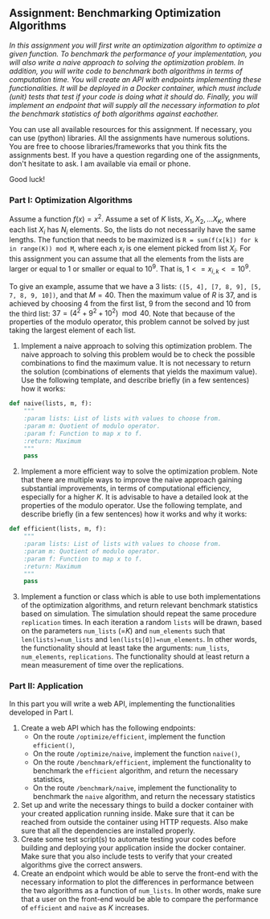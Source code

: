 ## Assignment: Benchmarking Optimization Algorithms
_In this assignment you will first write an optimization algorithm to optimize a given function. To benchmark the performance of your implementation, you will also write a naive approach to solving the optimization problem. In addition, you will write code to benchmark both algorithms in terms of computation time. You will create an API with endpoints implementing these functionalities. It will be deployed in a Docker container, which must include (unit) tests that test if your code is doing what it should do. Finally, you will implement an endpoint that will supply all the necessary information to plot the benchmark statistics of both algorithms against eachother._

You can use all available resources for this assignment. If necessary, you can use (python) libraries. All the assignments have numerous solutions. You are free to choose libraries/frameworks that you think fits the assignments best. If you have a question regarding one of the assignments, don't hesitate to ask. I am available via email or phone.

Good luck!

### Part I: Optimization Algorithms
Assume a function $f(x)=x^2$. Assume a set of $K$ lists, $X_{1},X_{2},...X_{K}$, where each list $X_{i}$ has $N_{i}$ elements. So, the lists do not necessarily have the same lengths. The function that needs to be maximized is `R = sum(f(x[k]) for k in range(K)) mod M`, where each $x_{i}$ is one element picked from list $X_{i}$. For this assignment you can assume that all the elements from the lists are larger or equal to $1$ or smaller or equal to $10^9$. That is, $1 <= x_{i,k} <= 10^9$.

To give an example, assume that we have a 3 lists: `([5, 4], [7, 8, 9], [5, 7, 8, 9, 10])`, and that $M=40$. Then the maximum value of $R$ is 37, and is achieved by choosing 4 from the first list, 9 from the second and 10 from the third list: $37=(4^2+9^2+10^2)\mod 40$. Note that because of the properties of the modulo operator, this problem cannot be solved by just taking the largest element of each list.

1. Implement a naive approach to solving this optimization problem. The naive approach to solving this problem would be to check the possible combinations to find the maximum value. It is not necessary to return the solution (combinations of elements that yields the maximum value). Use the following template, and describe briefly (in a few sentences) how it works:
```python
def naive(lists, m, f):
    """
    :param lists: List of lists with values to choose from.
    :param m: Quotient of modulo operator.
    :param f: Function to map x to f.
    :return: Maximum
    """
    pass
```
2. Implement a more efficient way to solve the optimization problem. Note that there are multiple ways to improve the naive approach gaining substantial improvements, in terms of computational efficiency, especially for a higher $`K`$. It is advisable to have a detailed look at the properties of the modulo operator. Use the following template, and describe briefly (in a few sentences) how it works and why it works:
```python
def efficient(lists, m, f):
    """
    :param lists: List of lists with values to choose from.
    :param m: Quotient of modulo operator.
    :param f: Function to map x to f.
    :return: Maximum
    """
    pass
```
3. Implement a function or class which is able to use both implementations of the optimization algorithms, and return relevant benchmark statistics based on simulation. The simulation should repeat the same procedure `replication` times. In each iteration a random `lists` will be drawn, based on the parameters `num_lists` (=$`K`$) and `num_elements` such that `len(lists)=num_lists` and `len(lists[0])=num_elements`. In other words, the functionality should at least take the arguments: `num_lists`, `num_elements`, `replications`. The functionality should at least return a mean measurement of time over the replications.

### Part II: Application
In this part you will write a web API, implementing the functionalities developed in Part I.

1. Create a web API which has the following endpoints:
    - On the route `/optimize/efficient`, implement the function `efficient()`,
    - On the route `/optimize/naive`, implement the function `naive()`,
    - On the route `/benchmark/efficient`, implement the functionality to benchmark the `efficient` algorithm, and return the necessary statistics,
    - On the route `/benchmark/naive`, implement the functionality to benchmark the `naive` algorithm, and return the necessary statistics
2. Set up and write the necessary things to build a docker container with your created application running inside. Make sure that it can be reached from outside the container using HTTP requests. Also make sure that all the dependencies are installed properly.
3. Create some test script(s) to automate testing your codes before building and deploying your application inside the docker container. Make sure that you also include tests to verify that your created algorithms give the correct answers.
4. Create an endpoint which would be able to serve the front-end with the necessary information to plot the differences in performance between the two algorithms as a function of `num_lists`. In other words, make sure that a user on the front-end would be able to compare the performance of `efficient` and `naive` as $`K`$ increases.
